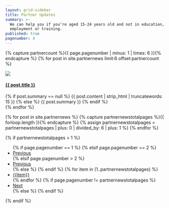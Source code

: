 ```yaml
---
layout: grid-sidebar
title: Partner Updates
summary: >-
  We can help you if you’re aged 15-24 years old and not in education,
  employment or training.
published: true
pagenumber: 4
---
```


{% capture partnercount %}{{ page.pagenumber | minus: 1 | times: 6 }}{% endcapture %}
{% for post in site.partnernews limit:6 offset:partnercount %}
<div class="teaser-wrapper">
	<div class="teaser">
 <a href="{{ site.baseurl }}{{ post.url }}"><img src="{{ post.thumbnail-image }}"></a>
  <h4><a href="{{ site.baseurl }}{{ post.url }}">{{ post.title }}</a></h4>
  <div class="content">
	{% if post.summary == null %}
    {{ post.content | strip_html | truncatewords: 15 }}
	{% else %}
	{{ post.summary }}
	{% endif %}
  </div>
</div>
</div>
{% endfor %}

{% for post in site.partnernews %}
{% capture partnernewstotalpages %}{{ forloop.length }}{% endcapture %}
{% assign partnernewstotalpages = partnernewstotalpages | plus: 0 | divided_by: 6 | plus: 1 %}
{% endfor %}

{% if partnernewstotalpages > 1 %}
<div class="pagination">
  <ul>
  {% if page.pagenumber == 1 %}
  {% elsif page.pagenumber == 2 %}
    <li><a href="{{ site.baseurl }}/partners/" class="previous">Previous</a></li>
  {% elsif page.pagenumber > 2 %}
    <li><a href="{{ site.baseurl }}/partners/{{ page.pagenumber | minus: 1 }}" class="previous">Previous</a></li>
  {% else %}
  {% endif %}
  {% for item in (1..partnernewstotalpages) %}
  <li><a {% if page.pagenumber == item %}class="active" href="#"{% else %} href="{% if item !=1 %}{{ site.baseurl }}/partners/{{ item }}{% else %}{{ site.baseurl }}/partners/{% endif %}"{% endif %}>{{item}}</a></li>
  {% endfor %}
  {% if page.pagenumber != partnernewstotalpages %}
    <li><a href="{{ site.baseurl }}/partners/{{ page.pagenumber | plus: 1 }}" class="next">Next</a></li>
  {% else %}
  {% endif %}
  </ul>
</div>
{% endif %}
